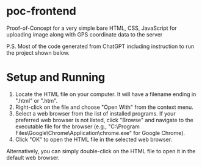 # poc-frontend
Proof-of-Concept for a very simple bare HTML, CSS, JavaScript for uploading image along with GPS coordinate data to the server

P.S. Most of the code generated from ChatGPT including instruction to run the project shown below.

# Setup and Running
1. Locate the HTML file on your computer. It will have a filename ending in ".html" or ".htm".
2. Right-click on the file and choose "Open With" from the context menu.
3. Select a web browser from the list of installed programs. If your preferred web browser is not listed, click "Browse" and navigate to the executable file for the browser (e.g., "C:\Program Files\Google\Chrome\Application\chrome.exe" for Google Chrome).
4. Click "OK" to open the HTML file in the selected web browser.

Alternatively, you can simply double-click on the HTML file to open it in the default web browser.
